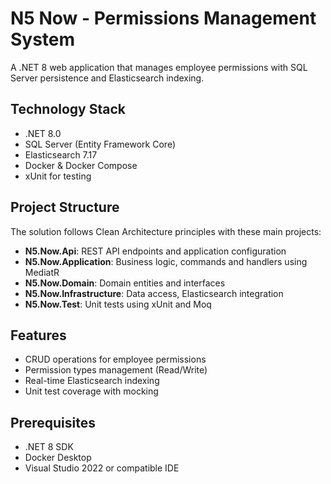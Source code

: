 # N5 Now - Permissions Management System

A .NET 8 web application that manages employee permissions with SQL Server persistence and Elasticsearch indexing.

## Technology Stack

- .NET 8.0
- SQL Server (Entity Framework Core)
- Elasticsearch 7.17
- Docker & Docker Compose
- xUnit for testing

## Project Structure

The solution follows Clean Architecture principles with these main projects:

- **N5.Now.Api**: REST API endpoints and application configuration
- **N5.Now.Application**: Business logic, commands and handlers using MediatR
- **N5.Now.Domain**: Domain entities and interfaces
- **N5.Now.Infrastructure**: Data access, Elasticsearch integration
- **N5.Now.Test**: Unit tests using xUnit and Moq

## Features

- CRUD operations for employee permissions
- Permission types management (Read/Write)
- Real-time Elasticsearch indexing
- Unit test coverage with mocking

## Prerequisites

- .NET 8 SDK
- Docker Desktop
- Visual Studio 2022 or compatible IDE
